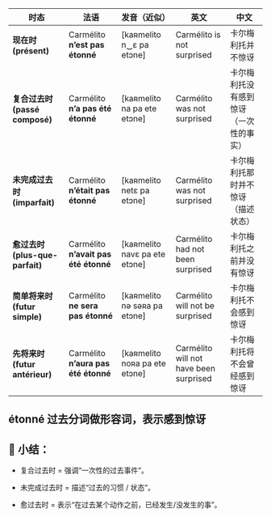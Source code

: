 | 时态                          | 法语                                   | 发音（近似）                         | 英文                                     | 中文                  |
| --------------------------- | ------------------------------------ | ------------------------------ | -------------------------------------- | ------------------- |
| **现在时 (présent)**           | Carmélito **n’est pas étonné**       | \[kaʀmelito n‿ɛ pa etɔne]      | Carmélito is not surprised             | 卡尔梅利托并不惊讶           |
| **复合过去时 (passé composé)**   | Carmélito **n’a pas été étonné**     | \[kaʀmelito na pa ete etɔne]   | Carmélito was not surprised            | 卡尔梅利托没有感到惊讶（一次性的事实） |
| **未完成过去时 (imparfait)**      | Carmélito **n’était pas étonné**     | \[kaʀmelito netɛ pa etɔne]     | Carmélito was not surprised            | 卡尔梅利托那时并不惊讶（描述状态）   |
| **愈过去时 (plus-que-parfait)** | Carmélito **n’avait pas été étonné** | \[kaʀmelito navɛ pa ete etɔne] | Carmélito had not been surprised       | 卡尔梅利托之前并没有惊讶        |
| **简单将来时 (futur simple)**    | Carmélito **ne sera pas étonné**     | \[kaʀmelito nə səʀa pa etɔne]  | Carmélito will not be surprised        | 卡尔梅利托不会感到惊讶         |
| **先将来时 (futur antérieur)**  | Carmélito **n’aura pas été étonné**  | \[kaʀmelito noʀa pa ete etɔne] | Carmélito will not have been surprised | 卡尔梅利托将不会曾经感到惊讶      |


## étonné 过去分词做形容词，表示感到惊讶

## 📌 小结：

 - 复合过去时 = 强调“一次性的过去事件”。

 - 未完成过去时 = 描述“过去的习惯 / 状态”。

 - 愈过去时 = 表示“在过去某个动作之前，已经发生/没发生的事”。